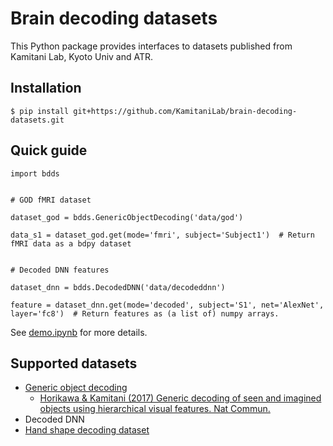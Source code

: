 # Brain decoding datasets

This Python package provides interfaces to datasets published from Kamitani Lab, Kyoto Univ and ATR.

## Installation

``` shellsession
$ pip install git+https://github.com/KamitaniLab/brain-decoding-datasets.git
```

## Quick guide

``` shellsession
import bdds


# GOD fMRI dataset

dataset_god = bdds.GenericObjectDecoding('data/god')

data_s1 = dataset_god.get(mode='fmri', subject='Subject1')  # Return fMRI data as a bdpy dataset


# Decoded DNN features

dataset_dnn = bdds.DecodedDNN('data/decodeddnn')

feature = dataset_dnn.get(mode='decoded', subject='S1', net='AlexNet', layer='fc8')  # Return features as (a list of) numpy arrays.
```

See [demo.ipynb](demo.ipynb) for more details.

## Supported datasets

- [Generic object decoding](https://github.com/KamitaniLab/GenericObjectDecoding)
    - [Horikawa & Kamitani (2017) Generic decoding of seen and imagined objects using hierarchical visual features. Nat Commun.](https://www.nature.com/articles/ncomms15037)
- Decoded DNN
- [Hand shape decoding dataset](https://figshare.com/articles/Hand_shape_decoding_rock_paper_scissors_/6698780)
